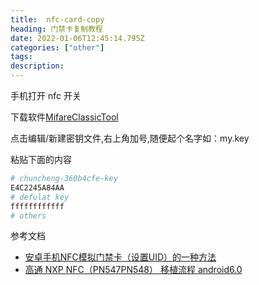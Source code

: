 ```yaml
---
title:  nfc-card-copy
heading: 门禁卡复制教程
date: 2022-01-06T12:45:14.795Z
categories: ["other"]
tags: 
description: 
---
```


手机打开 nfc 开关

下载软件[MifareClassicTool](https://xiakele.lanzouq.com/i67Ccygn7rc)

点击编辑/新建密钥文件,右上角加号,随便起个名字如：my.key

粘贴下面的内容
```bash
# chuncheng-360b4cfe-key
E4C2245A84AA
# defulat key
ffffffffffff
# others 
```

参考文档 

- [安卓手机NFC模拟门禁卡（设置UID）的一种方法](https://cloud.tencent.com/developer/article/1423314)
- [高通 NXP NFC（PN547PN548） 移植流程 android6.0](https://cloud.tencent.com/developer/article/1351970)